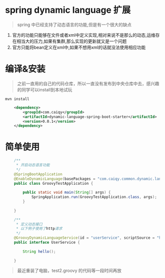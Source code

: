 # spring dynamic language 扩展

> spring 中已经支持了动态语言的功能,但是有一个很大的缺点

1. 官方的功能只能够在文件或者xml中定义实现,相对来说不是那么的动态,运维存在相当大的压力,如果有集群,那么实现的更新就又是一个问题
2. 官方只能将bean定义在xml中,如果不想用xml的话就没法使用相应功能


# 编译&安装
> 之前一直用的自己的代码仓库，所以一直没有发布到中央仓库中去，感兴趣的同学可以install到本地试玩

```shell
mvn install
```

```xml
    <dependency>
        <groupId>com.caiqy</groupId>
        <artifactId>dynamic-language-spring-boot-starter</artifactId>
        <version>0.0.1</version>
    </dependency>
```

# 简单使用
```java
    /**
     * 开启动态语言功能
     */
    @SpringBootApplication
    @EnableDynamicLanguage(basePackages = "com.caiqy.common.dynamic.language.service")
    public class GroovyTestApplication {
    
        public static void main(String[] args) {
            SpringApplication.run(GroovyTestApplication.class, args);
        }
    
    }
```

```java
    /**
     * 定义动态接口
     * 以下例子使用了http请求
     */
    @GroovyDynamicLanguageService(id = "userService", scriptSource = "http://192.168.50.143:8000/test2.groovy", refreshCheckDelay = 50)
    public interface UserService {
    
        String hello();
    
    }
```

> 最近重装了电脑，test2.groovy 的代码等一段时间再放